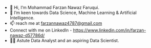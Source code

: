 - 👋 Hi, I’m Mohammad Farzan Nawaz Faruqui.
- 👀 I’m keen towards Data Science, Machine Learning & Artificial Intelligence.
- 📫 reach me at farzannawaz4787@gmail.com
- Connect with me on LinkedIn - https://www.linkedin.com/in/farzan-nawaz-d57786d/
- 🐱‍👤 Astute Data Analyst and an aspiring Data Scientist.

<!---
Farzan04/Farzan04 is a ✨ special ✨ repository because its `README.md` (this file) appears on your GitHub profile.
You can click the Preview link to take a look at your changes.
--->
